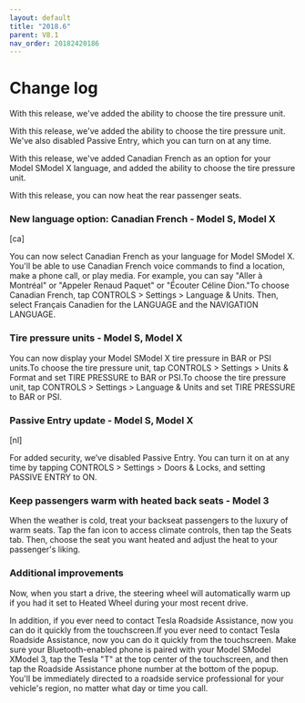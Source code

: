 ```yaml
---
layout: default
title: "2018.6"
parent: V8.1
nav_order: 20182420186
---
```


# Change log

With this release, we've added the ability to choose the tire pressure unit.


With this release, we've added the ability to choose the tire pressure unit. We've also disabled Passive Entry, which you can turn on at any time.


With this release, we've added Canadian French as an option for your Model SModel X language, and added the ability to choose the tire pressure unit.


With this release, you can now heat the rear passenger seats.


### New language option: Canadian French  - Model S, Model X
[ca]

You can now select Canadian French as your language for Model SModel X. You'll be able to use Canadian French voice commands to find a location, make a phone call, or play media. For example, you can say "Aller à Montréal" or "Appeler Renaud Paquet" or "Écouter Céline Dion."To choose Canadian French, tap CONTROLS > Settings > Language & Units. Then, select Français Canadien for the LANGUAGE and the NAVIGATION LANGUAGE.

### Tire pressure units  - Model S, Model X

You can now display your Model SModel X tire pressure in BAR or PSI units.To choose the tire pressure unit, tap CONTROLS > Settings > Units & Format and set TIRE PRESSURE to BAR or PSI.To choose the tire pressure unit, tap CONTROLS > Settings > Language & Units and set TIRE PRESSURE to BAR or PSI.

### Passive Entry update  - Model S, Model X
[nl]

For added security, we’ve disabled Passive Entry. You can turn it on at any time by tapping CONTROLS > Settings > Doors & Locks, and setting PASSIVE ENTRY to ON.

### Keep passengers warm with heated back seats  - Model 3

When the weather is cold, treat your backseat passengers to the luxury of warm seats. Tap the fan icon to access climate controls, then tap the Seats tab. Then, choose the seat you want heated and adjust the heat to your passenger's liking.

### Additional improvements 



Now, when you start a drive, the steering wheel will automatically warm up if you had it set to Heated Wheel during your most recent drive.


In addition, if you ever need to contact Tesla Roadside Assistance, now you can do it quickly from the touchscreen.If you ever need to contact Tesla Roadside Assistance, now you can do it quickly from the touchscreen. Make sure your Bluetooth-enabled phone is paired with your Model SModel XModel 3, tap the Tesla "T" at the top center of the touchscreen, and then tap the Roadside Assistance phone number at the bottom of the popup. You'll be immediately directed to a roadside service professional for your vehicle's region, no matter what day or time you call.
